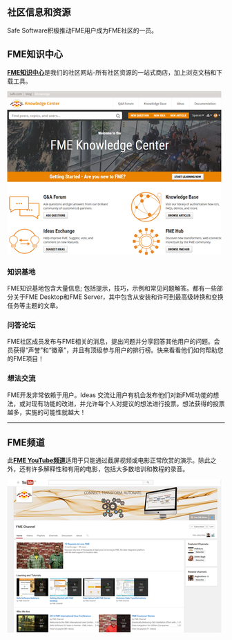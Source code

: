 <div id="readme" class="readme blob instapaper_body">
    <article class="markdown-body entry-content" itemprop="text"><h1><a id="user-content-community-information-and-resources" class="anchor" aria-hidden="true" href="https://github.com/safesoftware/FMETraining/blob/Desktop-Advanced-2018/DesktopAdvanced6WrapUp/6.02.CommunityInfo.md#community-information-and-resources"></a><font style="vertical-align: inherit;"><font style="vertical-align: inherit;">社区信息和资源</font></font></h1>
<p><font style="vertical-align: inherit;"><font style="vertical-align: inherit;">Safe Software积极推动FME用户成为FME社区的一员。</font></font></p>
<h2><a id="user-content-the-fme-knowledge-center" class="anchor" aria-hidden="true" href="https://github.com/safesoftware/FMETraining/blob/Desktop-Advanced-2018/DesktopAdvanced6WrapUp/6.02.CommunityInfo.md#the-fme-knowledge-center"></a><font style="vertical-align: inherit;"><font style="vertical-align: inherit;">FME知识中心</font></font></h2>
<p><strong><a href="https://knowledge.safe.com/" title="FME知识中心" rel="nofollow"><font style="vertical-align: inherit;"><font style="vertical-align: inherit;">FME知识中心</font></font></a></strong><font style="vertical-align: inherit;"><font style="vertical-align: inherit;">是我们的社区网站-所有社区资源的一站式商店，加上浏览文档和下载工具。</font></font></p>
<p><a target="_blank" href="https://github.com/safesoftware/FMETraining/blob/Desktop-Advanced-2018/DesktopAdvanced6WrapUp/Images/Img6.06.KnowledgeCenter.png"><img src="./Images/Img6.06.KnowledgeCenter.png" alt="" style="max-width:100%;"></a></p>
<h3><a id="user-content-knowledge-base" class="anchor" aria-hidden="true" href="https://github.com/safesoftware/FMETraining/blob/Desktop-Advanced-2018/DesktopAdvanced6WrapUp/6.02.CommunityInfo.md#knowledge-base"></a><font style="vertical-align: inherit;"><font style="vertical-align: inherit;">知识基地</font></font></h3>
<p><font style="vertical-align: inherit;"><font style="vertical-align: inherit;">FME知识基地包含大量信息; </font><font style="vertical-align: inherit;">包括提示，技巧，示例和常见问题解答。</font><font style="vertical-align: inherit;">都有一些部分关于FME Desktop和FME Server，其中包含从安装和许可到最高级转换和变换任务等主题的文章。</font></font></p>
<h3><a id="user-content-qa-forum" class="anchor" aria-hidden="true" href="https://github.com/safesoftware/FMETraining/blob/Desktop-Advanced-2018/DesktopAdvanced6WrapUp/6.02.CommunityInfo.md#qa-forum"></a><font style="vertical-align: inherit;"><font style="vertical-align: inherit;">问答论坛</font></font></h3>
<p><font style="vertical-align: inherit;"><font style="vertical-align: inherit;">FME社区成员发布与FME相关的消息，提出问题并分享回答其他用户的问题。</font><font style="vertical-align: inherit;">会员获得“声誉”和“徽章”，并且有顶级参与用户的排行榜。</font><font style="vertical-align: inherit;">快来看看他们如何帮助您的FME项目！</font></font></p>
<h3><a id="user-content-ideas-exchange" class="anchor" aria-hidden="true" href="https://github.com/safesoftware/FMETraining/blob/Desktop-Advanced-2018/DesktopAdvanced6WrapUp/6.02.CommunityInfo.md#ideas-exchange"></a><font style="vertical-align: inherit;"><font style="vertical-align: inherit;">想法交流</font></font></h3>
<p><font style="vertical-align: inherit;"><font style="vertical-align: inherit;">FME开发非常依赖于用户。</font><font style="vertical-align: inherit;">Ideas 交流让用户有机会发布他们对新FME功能的想法，或对现有功能的改进，并允许每个人对提议的想法进行投票。</font><font style="vertical-align: inherit;">想法获得的投票越多，实施的可能性就越大！</font></font></p>
<hr>
<h2><a id="user-content-the-fme-channel" class="anchor" aria-hidden="true" href="https://github.com/safesoftware/FMETraining/blob/Desktop-Advanced-2018/DesktopAdvanced6WrapUp/6.02.CommunityInfo.md#the-fme-channel"></a><font style="vertical-align: inherit;"><font style="vertical-align: inherit;">FME频道</font></font></h2>
<p><font style="vertical-align: inherit;"><font style="vertical-align: inherit;">此</font></font><strong><a href="https://www.youtube.com/user/FMEchannel" title="FME YouTube频道" rel="nofollow"><font style="vertical-align: inherit;"><font style="vertical-align: inherit;">FME YouTube频道</font></font></a></strong><font style="vertical-align: inherit;"><font style="vertical-align: inherit;">适用于只能通过截屏视频或电影正常欣赏的演示。</font><font style="vertical-align: inherit;">除此之外，还有许多解释性和有用的电影，包括大多数培训和教程的录音。</font></font></p>
<p><a target="_blank" href="https://github.com/safesoftware/FMETraining/blob/Desktop-Advanced-2018/DesktopAdvanced6WrapUp/Images/Img6.07.FMEYouTubeChannel.png"><img src="./Images/Img6.07.FMEYouTubeChannel.png" alt="" style="max-width:100%;"></a></p>
</article>
  </div>
